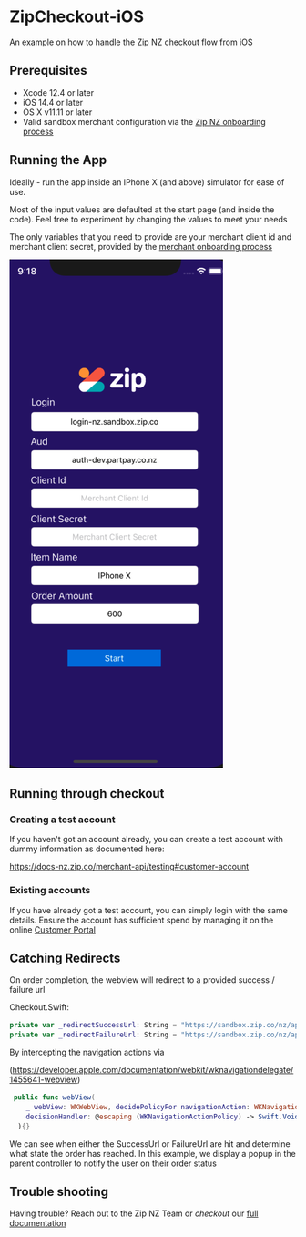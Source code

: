 # ZipCheckout-iOS

An example on how to handle the Zip NZ checkout flow from iOS



## Prerequisites

* Xcode 12.4 or later
* iOS 14.4 or later
* OS X v11.11 or later
* Valid sandbox merchant configuration via the [Zip NZ onboarding process](https://zip.co/nz/for-merchants/#getting-started)

## Running the App

Ideally - run the app inside an IPhone X (and above) simulator for ease of use. 

Most of the input values are defaulted at the start page (and inside the code). Feel free to experiment by changing the values to meet your needs

The only variables that you need to provide are your merchant client id and merchant client secret, provided by the [merchant onboarding process]((https://zip.co/nz/for-merchants/#getting-started))

![Checkout Initialization](./readme-resources/checkout-start.png)
## Running through checkout

### Creating a test account

If you haven't got an account already, you can create a test account with dummy information as documented here:

https://docs-nz.zip.co/merchant-api/testing#customer-account

### Existing accounts

If you have already got a test account, you can simply login with the same details. Ensure the account has sufficient spend by managing it on the online [Customer Portal](https://sandbox.zip.co/nz/portal)

## Catching Redirects

On order completion, the webview will redirect to a provided success / failure url

Checkout.Swift:
```swift
private var _redirectSuccessUrl: String = "https://sandbox.zip.co/nz/api?yay=true"
private var _redirectFailureUrl: String = "https://sandbox.zip.co/nz/api?yay=false
```

By intercepting the navigation actions via

(https://developer.apple.com/documentation/webkit/wknavigationdelegate/1455641-webview)

```swift
 public func webView(
    _ webView: WKWebView, decidePolicyFor navigationAction: WKNavigationAction,
    decisionHandler: @escaping (WKNavigationActionPolicy) -> Swift.Void
  ){}
```
We can see when either the SuccessUrl or FailureUrl are hit and determine what state the order has reached. In this example, we display a popup in the parent controller to notify the user on their order status


## Trouble shooting

Having trouble? Reach out to the Zip NZ Team or _checkout_ our [full documentation](https://docs-nz.zip.co/)

